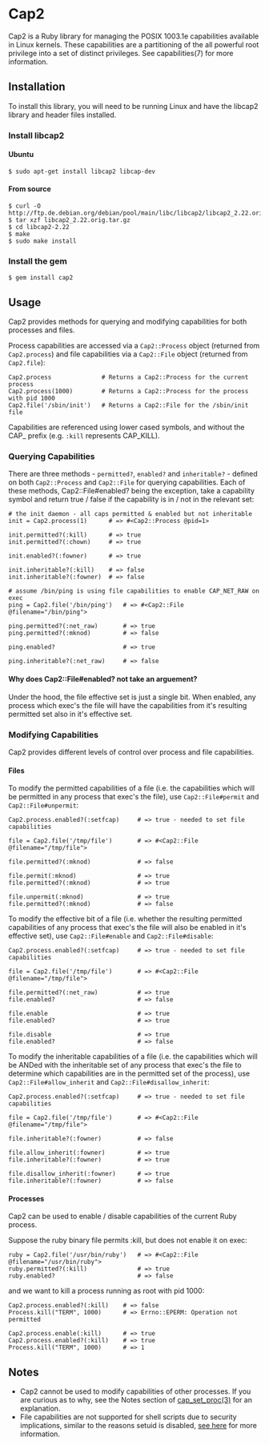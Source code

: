 Cap2
====

Cap2 is a Ruby library for managing the POSIX 1003.1e capabilities available in Linux kernels. These capabilities are a partitioning of the all powerful root privilege into a set of distinct privileges. See capabilities(7) for more information.

Installation
------------

To install this library, you will need to be running Linux and have the libcap2 library and header files installed.

### Install libcap2

#### Ubuntu

```
$ sudo apt-get install libcap2 libcap-dev
```

#### From source

```
$ curl -O http://ftp.de.debian.org/debian/pool/main/libc/libcap2/libcap2_2.22.orig.tar.gz
$ tar xzf libcap2_2.22.orig.tar.gz
$ cd libcap2-2.22
$ make
$ sudo make install
```

### Install the gem

```
$ gem install cap2
```

Usage
-----

Cap2 provides methods for querying and modifying capabilities for both processes and files.

Process capabilities are accessed via a `Cap2::Process` object (returned from `Cap2.process`) and file capabilities via a `Cap2::File` object (returned from `Cap2.file`):

```
Cap2.process              # Returns a Cap2::Process for the current process
Cap2.process(1000)        # Returns a Cap2::Process for the process with pid 1000
Cap2.file('/sbin/init')   # Returns a Cap2::File for the /sbin/init file
```

Capabilities are referenced using lower cased symbols, and without the CAP_ prefix (e.g. `:kill` represents CAP_KILL).

### Querying Capabilities

There are three methods - `permitted?`, `enabled?` and `inheritable?` - defined on both `Cap2::Process` and `Cap2::File` for querying capabilities. Each of these methods, Cap2::File#enabled? being the exception, take a capability symbol and return true / false if the capability is in / not in the relevant set:

```
# the init daemon - all caps permitted & enabled but not inheritable
init = Cap2.process(1)      # => #<Cap2::Process @pid=1>

init.permitted?(:kill)      # => true
init.permitted?(:chown)     # => true

init.enabled?(:fowner)      # => true

init.inheritable?(:kill)    # => false
init.inheritable?(:fowner)  # => false

# assume /bin/ping is using file capabilities to enable CAP_NET_RAW on exec
ping = Cap2.file('/bin/ping')   # => #<Cap2::File @filename="/bin/ping">

ping.permitted?(:net_raw)       # => true
ping.permitted?(:mknod)         # => false

ping.enabled?                   # => true

ping.inheritable?(:net_raw)     # => false
```

#### Why does Cap2::File#enabled? not take an arguement?

Under the hood, the file effective set is just a single bit. When enabled, any process which exec's the file will have the capabilities from it's resulting permitted set also in it's effective set.

### Modifying Capabilities

Cap2 provides different levels of control over process and file capabilities.

#### Files

To modify the permitted capabilities of a file (i.e. the capabilities which will be permitted in any process that exec's the file), use `Cap2::File#permit` and `Cap2::File#unpermit`:

```
Cap2.process.enabled?(:setfcap)     # => true - needed to set file capabilities

file = Cap2.file('/tmp/file')       # => #<Cap2::File @filename="/tmp/file">

file.permitted?(:mknod)             # => false

file.permit(:mknod)                 # => true
file.permitted?(:mknod)             # => true

file.unpermit(:mknod)               # => true
file.permitted?(:mknod)             # => false
```

To modify the effective bit of a file (i.e. whether the resulting permitted capabilities of any process that exec's the file will also be enabled in it's effective set), use `Cap2::File#enable` and `Cap2::File#disable`:

```
Cap2.process.enabled?(:setfcap)     # => true - needed to set file capabilities

file = Cap2.file('/tmp/file')       # => #<Cap2::File @filename="/tmp/file">

file.permitted?(:net_raw)           # => true
file.enabled?                       # => false

file.enable                         # => true
file.enabled?                       # => true

file.disable                        # => true
file.enabled?                       # => false
```

To modify the inheritable capabilities of a file (i.e. the capabilities which will be ANDed with the inheritable set of any process that exec's the file to determine which capabilities are in the permitted set of the process), use `Cap2::File#allow_inherit` and `Cap2::File#disallow_inherit`:

```
Cap2.process.enabled?(:setfcap)     # => true - needed to set file capabilities

file = Cap2.file('/tmp/file')       # => #<Cap2::File @filename="/tmp/file">

file.inheritable?(:fowner)          # => false

file.allow_inherit(:fowner)         # => true
file.inheritable?(:fowner)          # => true

file.disallow_inherit(:fowner)      # => true
file.inheritable?(:fowner)          # => false
```

#### Processes

Cap2 can be used to enable / disable capabilities of the current Ruby process.

Suppose the ruby binary file permits :kill, but does not enable it on exec:

```
ruby = Cap2.file('/usr/bin/ruby')   # => #<Cap2::File @filename="/usr/bin/ruby">
ruby.permitted?(:kill)              # => true
ruby.enabled?                       # => false
```

and we want to kill a process running as root with pid 1000:

```
Cap2.process.enabled?(:kill)    # => false
Process.kill("TERM", 1000)      # => Errno::EPERM: Operation not permitted

Cap2.process.enable(:kill)      # => true
Cap2.process.enabled?(:kill)    # => true
Process.kill("TERM", 1000)      # => 1
```

Notes
-----

* Cap2 cannot be used to modify capabilities of other processes. If you are curious as to why, see the Notes section of [cap_set_proc(3)](http://linux.die.net/man/3/cap_set_proc) for an explanation.
* File capabilities are not supported for shell scripts due to security implications, similar to the reasons setuid is disabled, [see here](http://unix.stackexchange.com/questions/364/allow-setuid-on-shell-scripts#answer-2910) for more information.
